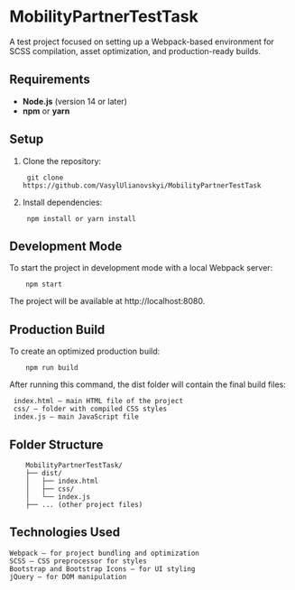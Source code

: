 # MobilityPartnerTestTask

A test project focused on setting up a Webpack-based environment for SCSS compilation, asset optimization, and production-ready builds.

## Requirements
- **Node.js** (version 14 or later)
- **npm** or **yarn**

## Setup

1. Clone the repository:
  
        git clone https://github.com/VasylUlianovskyi/MobilityPartnerTestTask


2. Install dependencies:

        npm install or yarn install

## Development Mode
  To start the project in development mode with a local Webpack server:

        npm start

  The project will be available at http://localhost:8080.

## Production Build
   To create an optimized production build:
  
        npm run build

  After running this command, the dist folder will contain the final build files:

     index.html — main HTML file of the project
     css/ — folder with compiled CSS styles
     index.js — main JavaScript file


## Folder Structure

        MobilityPartnerTestTask/
        ├── dist/
        │   ├── index.html
        │   ├── css/
        │   └── index.js
        ├── ... (other project files)

## Technologies Used
  
    Webpack — for project bundling and optimization
    SCSS — CSS preprocessor for styles
    Bootstrap and Bootstrap Icons — for UI styling
    jQuery — for DOM manipulation




